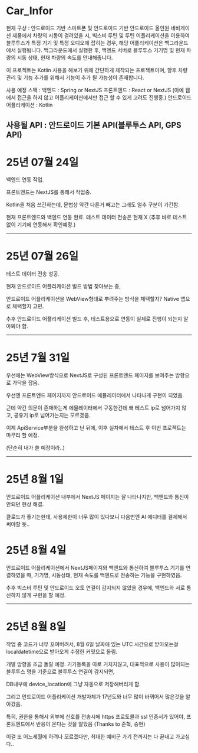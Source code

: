 # Car_Infor
현재 구상 : 
안드로이드 기반 스마트폰 및 안드로이드 기반 안드로이드 올인원 네비게이션 제품에서 차량의 시동이 걸려있을 시, 빅스비 루틴 및 루틴 어플리케이션을 이용하여
블루투스가 특정 기기 및 특정 오디오에 잡히는 경우, 해당 어플리케이션은 백그라운드에서 실행됩니다.
백그라운드에서 실행한 후, 백엔드 서버로 블루투스 기기명 및 현재 차량의 시동 상태, 현재 차량의 속도를 안내해줍니다.

이 프로젝트는 Kotlin 사용을 해보기 위해 간단하게 제작되는 프로젝트이며, 향후 차량 관리 및 기능 추가를 위해서 기능이 추가 될 가능성이 존재합니다.

사용 예정 스택 : 
백엔드 : Spring or NextJS
프론트엔드 : React or NextJS (아예 웹에서 접근을 하지 않고 어플리케이션에서만 접근 할 수 있게 고려도 진행중.)
안드로이드 어플리케이션 : Kotlin

사용될 API : 안드로이드 기본 API(블루투스 API, GPS API)
---
# 25년 07월 24일
백엔드 연동 작업.

프론트엔드는 NextJS를 통해서 작업중.

Kotlin을 처음 쓰긴하는데, 문법상 약간 다른거 빼고는 그래도 얼추 구분이 가긴함.

현재 프론트엔드와 백엔드 연동 완료. 
테스트 데이터 전송은 현재 X (추후 바로 테스트 없이 기기에 연동해서 확인예정.)

---
# 25년 07월 26일
테스트 데이터 전송 성공.

현재 안드로이드 어플리케이션 빌드 방법 찾아보는 중,

안드로이드 어플리케이션을 WebView형태로 뿌려주는 방식을 체택할지? Native 앱으로 체택할지 고민.

추후 안드로이드 어플리케이션 빌드 후, 테스트용으로 연동이 실제로 진행이 되는지 알아봐야 함.

---
# 25년 7월 31일 
우선에는 WebView방식으로 NextJS로 구성된 프론트엔드 페이지를 보여주는 방향으로 가닥을 잡음.

우선엔 프론트엔드 페이지까지 안드로이드 에뮬레이터에서 나타나게 구현이 되었음.

근데 약간 의문이 존재하는게 에뮬레이터에서 구동한건데 왜 테스트 ip로 넘어가지 않고, 공유기 ip로 넘어가는지는 모르겠음.

이제 ApiService부분을 완성하고 난 뒤에, 이후 실차에서 테스트 후 이번 프로젝트는 마무리 할 예정. 

(단순히 내가 쓸 예정이라..)

---
# 25년 8월 1일

안드로이드 어플리케이션 내부에서 NextJS 페이지는 잘 나타나지만, 백엔드와 통신이 안되던 현상 해결.

클로드가 좋기는한데, 사용제한이 너무 많이 있다보니 다음번엔 AI 에디터를 결제해서 써야할 듯.. 

# 25년 8월 4일

안드로이드 어플리케이션에서 NextJS페이지와 백엔드와 통신하여 블루투스 기기를 연결하였을 때, 기기명, 시동상태, 현재 속도를 백엔드로 전송하는 기능을 구현하였음.

추후 빅스비 루틴 및 안드로이드 오토 연결이 감지되지 않았을 경우에, 백엔드와 서로 통신하지 않게 구현을 할 예정.

---

# 25년 8월 8일

작업 중 코드가 너무 꼬여버려서, 8월 6일 날짜에 있는 UTC 시간으로 받아오는걸 localdatetime으로 받아오게 수정한 커밋으로 돌림.

개발 방향을 조금 돌릴 예정. 기기등록을 따로 거치지않고, 대표적으로 사용이 많이되는 블루투스 명을 기준으로 블루투스 연결이 감지되면,

DB내부에 device_location에 그냥 자동으로 저장해버리게 함.

그리고 안드로이드 어플리케이션 개발자체가 17년도와 너무 많이 바뀌어서 많은것을 알아갔음.

특히, 권한을 통해서 외부에 신호를 전송시에 https 프로토콜과 ssl 인증서가 있어야, 프론트엔드에서 반응이 온다는 것을 알았음 (Thanks to 준혁, 승현)

이걸 또 어느세월에 하려나 모르겠다만, 최대한 예비군 가기 전까지는 다 끝내고 가고싶다..